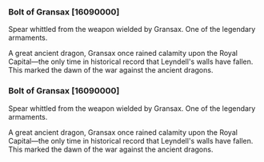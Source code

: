 ### Bolt of Gransax [16090000]

Spear whittled from the weapon wielded by Gransax. One of the legendary armaments.

A great ancient dragon, Gransax once rained calamity upon the Royal Capital—the only time in historical record that Leyndell's walls have fallen. This marked the dawn of the war against the ancient dragons.### Bolt of Gransax [16090000]

Spear whittled from the weapon wielded by Gransax. One of the legendary armaments.

A great ancient dragon, Gransax once rained calamity upon the Royal Capital—the only time in historical record that Leyndell's walls have fallen. This marked the dawn of the war against the ancient dragons.